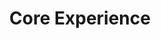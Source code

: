 ---
title: Core Experience
description: Overview of the core experience on NEAR BOS
sidebar_position: 5
---